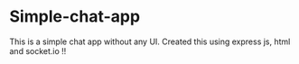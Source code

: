 # Simple-chat-app
This is a simple chat app without any UI.
Created this using express js, html and socket.io !!
